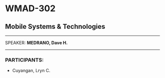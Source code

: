 # WMAD-302

## Mobile Systems & Technologies

---

SPEAKER: **MEDRANO, Dave H.**

---

### PARTICIPANTS:
- Cuyangan, Lryn C.